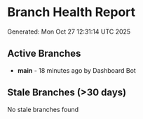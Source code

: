 # Branch Health Report
Generated: Mon Oct 27 12:31:14 UTC 2025

## Active Branches
- **main** - 18 minutes ago by Dashboard Bot

## Stale Branches (>30 days)
No stale branches found

